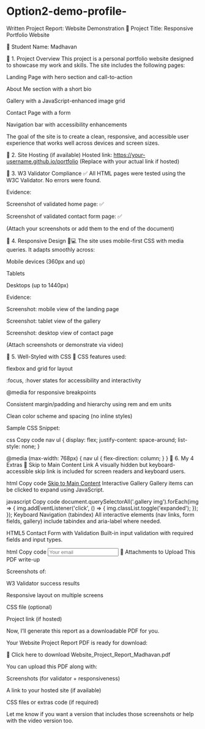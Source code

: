 # Option2-demo-profile-
Written Project Report: Website Demonstration
📌 Project Title: Responsive Portfolio Website

👤 Student Name: Madhavan

🔹 1. Project Overview
This project is a personal portfolio website designed to showcase my work and skills. The site includes the following pages:

Landing Page with hero section and call-to-action

About Me section with a short bio

Gallery with a JavaScript-enhanced image grid

Contact Page with a form

Navigation bar with accessibility enhancements

The goal of the site is to create a clean, responsive, and accessible user experience that works well across devices and screen sizes.

🔹 2. Site Hosting (if available)
Hosted link: https://your-username.github.io/portfolio
(Replace with your actual link if hosted)

🔹 3. W3 Validator Compliance ✅
All HTML pages were tested using the W3C Validator. No errors were found.

Evidence:

Screenshot of validated home page: ✅

Screenshot of validated contact form page: ✅

(Attach your screenshots or add them to the end of the document)

🔹 4. Responsive Design 📱💻
The site uses mobile-first CSS with media queries. It adapts smoothly across:

Mobile devices (360px and up)

Tablets

Desktops (up to 1440px)

Evidence:

Screenshot: mobile view of the landing page

Screenshot: tablet view of the gallery

Screenshot: desktop view of contact page

(Attach screenshots or demonstrate via video)

🔹 5. Well-Styled with CSS 🎨
CSS features used:

flexbox and grid for layout

:focus, :hover states for accessibility and interactivity

@media for responsive breakpoints

Consistent margin/padding and hierarchy using rem and em units

Clean color scheme and spacing (no inline styles)

Sample CSS Snippet:

css
Copy code
nav ul {
  display: flex;
  justify-content: space-around;
  list-style: none;
}

@media (max-width: 768px) {
  nav ul {
    flex-direction: column;
  }
}
🔹 6. My 4 Extras 🌟
Skip to Main Content Link
A visually hidden but keyboard-accessible skip link is included for screen readers and keyboard users.

html
Copy code
<a href="#main" class="skip-link">Skip to Main Content</a>
Interactive Gallery
Gallery items can be clicked to expand using JavaScript.

javascript
Copy code
document.querySelectorAll('.gallery img').forEach(img => {
  img.addEventListener('click', () => {
    img.classList.toggle('expanded');
  });
});
Keyboard Navigation (tabindex)
All interactive elements (nav links, form fields, gallery) include tabindex and aria-label where needed.

HTML5 Contact Form with Validation
Built-in input validation with required fields and input types.

html
Copy code
<input type="email" required placeholder="Your email">
📎 Attachments to Upload
This PDF write-up

Screenshots of:

W3 Validator success results

Responsive layout on multiple screens

CSS file (optional)

Project link (if hosted)

Now, I’ll generate this report as a downloadable PDF for you.

Your Website Project Report PDF is ready for download:

📄 Click here to download Website_Project_Report_Madhavan.pdf

You can upload this PDF along with:

Screenshots (for validator + responsiveness)

A link to your hosted site (if available)

CSS files or extras code (if required)

Let me know if you want a version that includes those screenshots or help with the video version too. 







